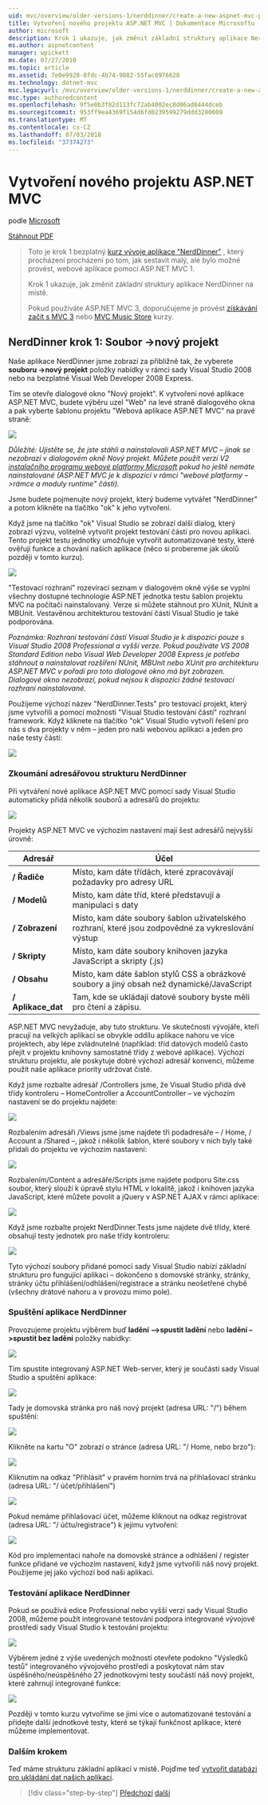 ```yaml
---
uid: mvc/overview/older-versions-1/nerddinner/create-a-new-aspnet-mvc-project
title: Vytvoření nového projektu ASP.NET MVC | Dokumentace Microsoftu
author: microsoft
description: Krok 1 ukazuje, jak změnit základní struktury aplikace NerdDinner na místě.
ms.author: aspnetcontent
manager: wpickett
ms.date: 07/27/2010
ms.topic: article
ms.assetid: 7e0e9928-8fdc-4b74-9882-55fac0976628
ms.technology: dotnet-mvc
msc.legacyurl: /mvc/overview/older-versions-1/nerddinner/create-a-new-aspnet-mvc-project
msc.type: authoredcontent
ms.openlocfilehash: 9f5e0b3f82d113fc72ab4002ec8d06ad8444dceb
ms.sourcegitcommit: 953ff9ea4369f154d6fd0239599279ddd3280009
ms.translationtype: MT
ms.contentlocale: cs-CZ
ms.lasthandoff: 07/03/2018
ms.locfileid: "37374273"
---
```

<a name="create-a-new-aspnet-mvc-project"></a>Vytvoření nového projektu ASP.NET MVC
====================
podle [Microsoft](https://github.com/microsoft)

[Stáhnout PDF](http://aspnetmvcbook.s3.amazonaws.com/aspnetmvc-nerdinner_v1.pdf)

> Toto je krok 1 bezplatný [kurz vývoje aplikace "NerdDinner"](introducing-the-nerddinner-tutorial.md) , který procházení procházení po tom, jak sestavit malý, ale bylo možné provést, webové aplikace pomocí ASP.NET MVC 1.
> 
> Krok 1 ukazuje, jak změnit základní struktury aplikace NerdDinner na místě.
> 
> Pokud používáte ASP.NET MVC 3, doporučujeme je provést [získávání začít s MVC 3](../../older-versions/getting-started-with-aspnet-mvc3/cs/intro-to-aspnet-mvc-3.md) nebo [MVC Music Store](../../older-versions/mvc-music-store/mvc-music-store-part-1.md) kurzy.


## <a name="nerddinner-step-1-file-gtnew-project"></a>NerdDinner krok 1: Soubor -&gt;nový projekt

Naše aplikace NerdDinner jsme zobrazí za přibližně tak, že vyberete **souboru -&gt;nový projekt** položky nabídky v rámci sady Visual Studio 2008 nebo na bezplatné Visual Web Developer 2008 Express.

Tím se otevře dialogové okno "Nový projekt". K vytvoření nové aplikace ASP.NET MVC, budete výběru uzel "Web" na levé straně dialogového okna a pak vyberte šablonu projektu "Webová aplikace ASP.NET MVC" na pravé straně:

![](create-a-new-aspnet-mvc-project/_static/image1.png)

*Důležité: Ujistěte se, že jste stáhli a nainstalovali ASP.NET MVC – jinak se nezobrazí v dialogovém okně Nový projekt. Můžete použít verzí V2 [instalačního programu webové platformy Microsoft](https://www.microsoft.com/web/downloads/platform.aspx) pokud ho ještě nemáte nainstalované (ASP.NET MVC je k dispozici v rámci "webové platformy –&gt;rámce a moduly runtime" části).*

Jsme budete pojmenujte nový projekt, který budeme vytvářet "NerdDinner" a potom klikněte na tlačítko "ok" k jeho vytvoření.

Když jsme na tlačítko "ok" Visual Studio se zobrazí další dialog, který zobrazí výzvu, volitelně vytvořit projekt testování částí pro novou aplikaci. Tento projekt testu jednotky umožňuje vytvořit automatizované testy, které ověřují funkce a chování našich aplikace (něco si probereme jak úkolů později v tomto kurzu).

![](create-a-new-aspnet-mvc-project/_static/image2.png)

"Testovací rozhraní" rozevírací seznam v dialogovém okně výše se vyplní všechny dostupné technologie ASP.NET jednotka testu šablon projektu MVC na počítači nainstalovaný. Verze si můžete stáhnout pro XUnit, NUnit a MBUnit. Vestavěnou architekturou testování částí Visual Studio je také podporována.

*Poznámka: Rozhraní testování částí Visual Studio je k dispozici pouze s Visual Studio 2008 Professional a vyšší verze. Pokud používáte VS 2008 Standard Edition nebo Visual Web Developer 2008 Express je potřeba stáhnout a nainstalovat rozšíření NUnit, MBUnit nebo XUnit pro architekturu ASP.NET MVC v pořadí pro toto dialogové okno má být zobrazen. Dialogové okno nezobrazí, pokud nejsou k dispozici žádné testovací rozhraní nainstalované.*

Použijeme výchozí název "NerdDinner.Tests" pro testovací projekt, který jsme vytvořili a pomocí možnosti "Visual Studio testování částí" rozhraní framework. Když kliknete na tlačítko "ok" Visual Studio vytvoří řešení pro nás s dva projekty v něm – jeden pro naši webovou aplikaci a jeden pro naše testy částí:

![](create-a-new-aspnet-mvc-project/_static/image3.png)

### <a name="examining-the-nerddinner-directory-structure"></a>Zkoumání adresářovou strukturu NerdDinner

Při vytváření nové aplikace ASP.NET MVC pomocí sady Visual Studio automaticky přidá několik souborů a adresářů do projektu:

![](create-a-new-aspnet-mvc-project/_static/image4.png)

Projekty ASP.NET MVC ve výchozím nastavení mají šest adresářů nejvyšší úrovně:

| **Adresář** | **Účel** |
| --- | --- |
| **/ Řadiče** | Místo, kam dáte třídách, které zpracovávají požadavky pro adresy URL |
| **/ Modelů** | Místo, kam dáte tříd, které představují a manipulaci s daty |
| **/ Zobrazení** | Místo, kam dáte soubory šablon uživatelského rozhraní, které jsou zodpovědné za vykreslování výstup |
| **/ Skripty** | Místo, kam dáte soubory knihoven jazyka JavaScript a skripty (.js) |
| **/ Obsahu** | Místo, kam dáte šablon stylů CSS a obrázkové soubory a jiný obsah než dynamické/JavaScript |
| **/ Aplikace\_dat** | Tam, kde se ukládají datové soubory byste měli pro čtení a zápisu. |

ASP.NET MVC nevyžaduje, aby tuto strukturu. Ve skutečnosti vývojáře, kteří pracují na velkých aplikací se obvykle oddílu aplikace nahoru ve více projektech, aby lépe zvládnutelné (například: tříd datových modelů často přejít v projektu knihovny samostatné třídy z webové aplikace). Výchozí strukturu projektu, ale poskytuje dobré výchozí adresář konvenci, můžeme použít naše aplikace priority udržovat čisté.

Když jsme rozbalte adresář /Controllers jsme, že Visual Studio přidá dvě třídy kontroleru – HomeController a AccountController – ve výchozím nastavení se do projektu najdete:

![](create-a-new-aspnet-mvc-project/_static/image5.png)

Rozbalením adresáři /Views jsme jsme najdete tři podadresáře – / Home, / Account a /Shared –, jakož i několik šablon, které soubory v nich byly také přidali do projektu ve výchozím nastavení:

![](create-a-new-aspnet-mvc-project/_static/image6.png)

Rozbalením/Content a adresáře/Scripts jsme najdete podporu Site.css soubor, který slouží k úpravě stylu HTML v lokalitě, jakož i knihoven jazyka JavaScript, které můžete povolit a jQuery v ASP.NET AJAX v rámci aplikace:

![](create-a-new-aspnet-mvc-project/_static/image7.png)

Když jsme rozbalte projekt NerdDinner.Tests jsme najdete dvě třídy, které obsahují testy jednotek pro naše třídy kontroleru:

![](create-a-new-aspnet-mvc-project/_static/image8.png)

Tyto výchozí soubory přidané pomocí sady Visual Studio nabízí základní strukturu pro fungující aplikaci – dokončeno s domovské stránky, stránky, stránky účtu přihlášení/odhlášení/registrace a stránku neošetřené chybě (všechny drátové nahoru a v provozu mimo pole).

### <a name="running-the-nerddinner-application"></a>Spuštění aplikace NerdDinner

Provozujeme projektu výběrem buď **ladění –&gt;spustit ladění** nebo **ladění –&gt;spustit bez ladění** položky nabídky:

![](create-a-new-aspnet-mvc-project/_static/image9.png)

Tím spustíte integrovaný ASP.NET Web-server, který je součástí sady Visual Studio a spuštění aplikace:

![](create-a-new-aspnet-mvc-project/_static/image10.png)

Tady je domovská stránka pro náš nový projekt (adresa URL: "/") během spuštění:

![](create-a-new-aspnet-mvc-project/_static/image11.png)

Klikněte na kartu "O" zobrazí o stránce (adresa URL: "/ Home, nebo brzo"):

![](create-a-new-aspnet-mvc-project/_static/image12.png)

Kliknutím na odkaz "Přihlásit" v pravém horním trvá na přihlašovací stránku (adresa URL: "/ účet/přihlášení")

![](create-a-new-aspnet-mvc-project/_static/image13.png)

Pokud nemáme přihlašovací účet, můžeme kliknout na odkaz registrovat (adresa URL: "/ účtu/registrace") k jejímu vytvoření:

![](create-a-new-aspnet-mvc-project/_static/image14.png)

Kód pro implementaci nahoře na domovské stránce a odhlášení / register funkce přidané ve výchozím nastavení, když jsme vytvořili náš nový projekt. Použijeme jej jako výchozí bod naši aplikaci.

### <a name="testing-the-nerddinner-application"></a>Testování aplikace NerdDinner

Pokud se používá edice Professional nebo vyšší verzi sady Visual Studio 2008, můžeme použít integrované testování podpora integrované vývojové prostředí sady Visual Studio k testování projektu:

![](create-a-new-aspnet-mvc-project/_static/image15.png)

Výběrem jedné z výše uvedených možností otevřete podokno "Výsledků testů" integrovaného vývojového prostředí a poskytovat nám stav úspěšného/neúspěšného 27 jednotkovými testy součástí náš nový projekt, které zahrnují integrované funkce:

![](create-a-new-aspnet-mvc-project/_static/image16.png)

Později v tomto kurzu vytvoříme se jimi více o automatizované testování a přidejte další jednotkové testy, které se týkají funkčnost aplikace, které můžeme implementovat.

### <a name="next-step"></a>Dalším krokem

Teď máme strukturu základní aplikaci v místě. Pojďme teď [vytvořit databázi pro ukládání dat našich aplikací](create-a-database.md).

> [!div class="step-by-step"]
> [Předchozí](introducing-the-nerddinner-tutorial.md)
> [další](create-a-database.md)
